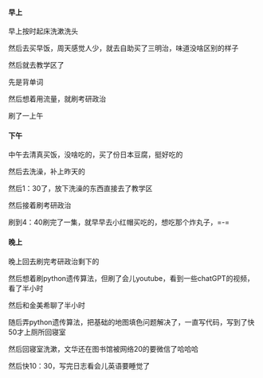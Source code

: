 #### 早上

早上按时起床洗漱洗头

然后去买早饭，周天感觉人少，就去自助买了三明治，味道没啥区别的样子

然后就去教学区了

先是背单词

然后想着用流量，就刷考研政治

刷了一上午

#### 下午

中午去清真买饭，没啥吃的，买了份日本豆腐，挺好吃的

然后去洗澡，补上昨天的

然后1：30了，放下洗澡的东西直接去了教学区

然后接着刷考研政治

刷到4：40刷完了一集，就早早去小红帽买吃的，想吃那个炸丸子，=-=

#### 晚上

晚上回去刷完考研政治剩下的

然后想着刷python遗传算法，但刷了会儿youtube，看到一些chatGPT的视频，看了半小时

然后和金美希聊了半小时

随后弄python遗传算法，把基础的地图填色问题解决了，一直写代码，写到了快50才上厕所回寝室

然后回寝室洗漱，文华还在图书馆被网络20的要微信了哈哈哈

然后快10：30，写完日志看会儿英语要睡觉了